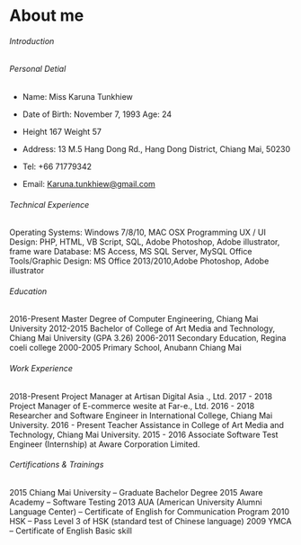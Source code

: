 # About me
###### Introduction


###### Personal Detial
- Name: Miss Karuna Tunkhiew
- Date of Birth: November 7, 1993   Age: 24
- Height 167   Weight 57
- Address: 13 M.5 Hang Dong Rd., Hang Dong District, Chiang Mai, 50230

- Tel: +66 71779342
- Email: Karuna.tunkhiew@gmail.com


###### Technical Experience
Operating Systems: Windows 7/8/10, MAC OSX
Programming UX / UI Design: PHP, HTML, VB Script, SQL, Adobe Photoshop, Adobe illustrator, frame ware
Database: MS Access, MS SQL Server, MySQL
Office Tools/Graphic Design: MS Office 2013/2010,Adobe Photoshop, Adobe illustrator


###### Education
2016-Present Master Degree of Computer Engineering, Chiang Mai University
2012-2015    Bachelor of College of Art Media and Technology, Chiang Mai University (GPA 3.26)
2006-2011    Secondary Education, Regina coeli college
2000-2005    Primary School, Anubann Chiang Mai


###### Work Experience
2018-Present  Project Manager at Artisan Digital Asia ., Ltd.
2017 - 2018   Project Manager of E-commerce wesite at Far-e., Ltd.
2016 - 2018   Researcher and Software Engineer in International College, Chiang Mai University.
2016 - Present Teacher Assistance in College of Art Media and Technology, Chiang Mai University.
2015 - 2016   Associate Software Test Engineer (Internship) at Aware Corporation Limited.


###### Certifications & Trainings
2015 Chiang Mai University – Graduate Bachelor Degree
2015 Aware Academy – Software Testing
2013 AUA (American University Alumni Language Center) – Certificate of English for Communication Program
2010 HSK – Pass Level 3 of HSK (standard test of Chinese language)
2009 YMCA – Certificate of English Basic skill
 



